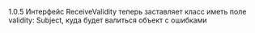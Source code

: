 1.0.5
Интерфейс ReceiveValidity теперь заставляет класс иметь поле validity: Subject<Validity>, куда будет валиться объект с ошибками